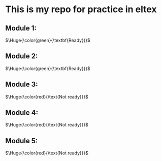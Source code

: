 <h1>This is my repo for practice in eltex</h1>
<h2>Module 1:</h2>

$\Huge{\color{green}{\textbf{Ready}}}$
<h2>Module 2:</h2>

$\Huge{\color{green}{\textbf{Ready}}}$
<h2>Module 3:</h2>

$\Huge{\color{red}{\text{Not ready}}}$
<h2>Module 4:</h2>

$\Huge{\color{red}{\text{Not ready}}}$
<h2>Module 5:</h2>

$\Huge{\color{red}{\text{Not ready}}}$
